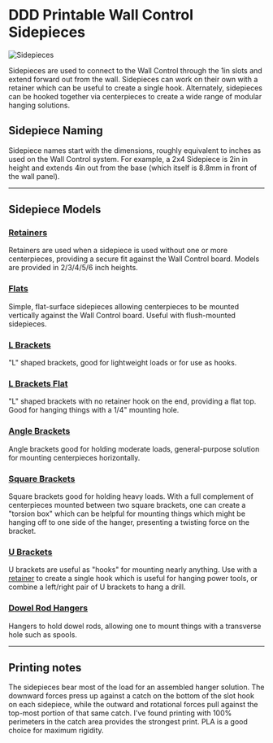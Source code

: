 # DDD Printable Wall Control Sidepieces

![Sidepieces](https://github.com/aderusha/DDD-Printable-Wall-Control-System/blob/main/images/DDD_Printable_Wall_Control_Sidepieces.png?raw=true)

Sidepieces are used to connect to the Wall Control through the 1in slots and extend forward out from the wall.  Sidepieces can work on their own with a retainer which can be useful to create a single hook.  Alternately, sidepieces can be hooked together via centerpieces to create a wide range of modular hanging solutions.

## Sidepiece Naming

Sidepiece names start with the dimensions, roughly equivalent to inches as used on the Wall Control system.  For example, a 2x4 Sidepiece is 2in in height and extends 4in out from the base (which itself is 8.8mm in front of the wall panel).

---

## Sidepiece Models

### [Retainers](Retainers/)

Retainers are used when a sidepiece is used without one or more centerpieces, providing a secure fit against the Wall Control board.  Models are provided in 2/3/4/5/6 inch heights.

### [Flats](Flats/)

Simple, flat-surface sidepieces allowing centerpieces to be mounted vertically against the Wall Control board.  Useful with flush-mounted sidepieces.

### [L Brackets](L_brackets)

"L" shaped brackets, good for lightweight loads or for use as hooks.

### [L Brackets Flat](L_brackets_flat)

"L" shaped brackets with no retainer hook on the end, providing a flat top.  Good for hanging things with a 1/4" mounting hole.

### [Angle Brackets](Angle_brackets)

Angle brackets good for holding moderate loads, general-purpose solution for mounting centerpieces horizontally.

### [Square Brackets](Square_brackets/)

Square brackets good for holding heavy loads.  With a full complement of centerpieces mounted between two square brackets, one can create a "torsion box" which can be helpful for mounting things which might be hanging off to one side of the hanger, presenting a twisting force on the bracket.

### [U Brackets](U_brackets/.)

U brackets are useful as "hooks" for mounting nearly anything.  Use with a [retainer](Retainers/) to create a single hook which is useful for hanging power tools, or combine a left/right pair of U brackets to hang a drill.

### [Dowel Rod Hangers](Dowel_rod_hanger/.)

Hangers to hold dowel rods, allowing one to mount things with a transverse hole such as spools.

---

## Printing notes

The sidepieces bear most of the load for an assembled hanger solution.  The downward forces press up against a catch on the bottom of the slot hook on each sidepiece, while the outward and rotational forces pull against the top-most portion of that same catch.  I've found printing with 100% perimeters in the catch area provides the strongest print. PLA is a good choice for maximum rigidity.
